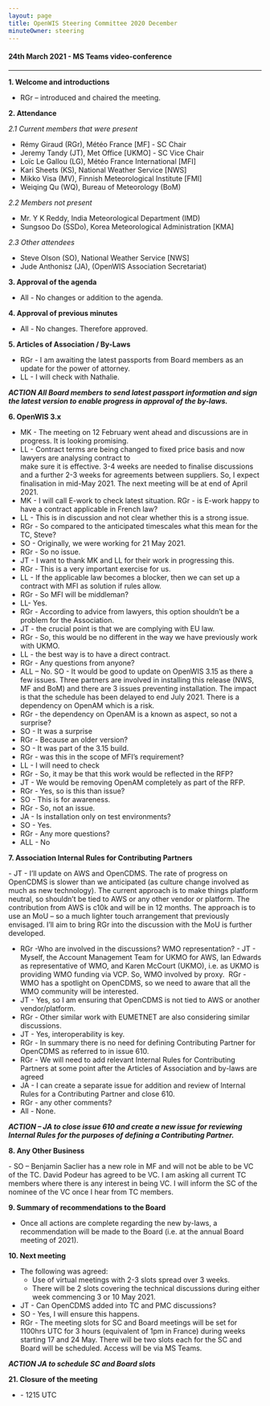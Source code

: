 ```yaml
---
layout: page
title: OpenWIS Steering Committee 2020 December
minuteOwner: steering
---
```


#### 24th March 2021 - MS Teams video-conference

---
**1. Welcome and introductions**

  - RGr – introduced and chaired the meeting.

**2. Attendance**

*2.1 Current members that were present*

  - Rémy Giraud (RGr), Météo France [MF] - SC Chair
  -	Jeremy Tandy (JT), Met Office [UKMO] - SC Vice Chair
  -	Loïc Le Gallou (LG), Météo France International [MFI]
  -	Kari Sheets (KS), National Weather Service [NWS]
  -	Mikko Visa (MV), Finnish Meteorological Institute [FMI]
  - Weiqing Qu (WQ), Bureau of Meteorology (BoM)

*2.2 Members not present*

  - Mr. Y K Reddy, India Meteorological Department (IMD)
  -	Sungsoo Do (SSDo), Korea Meteorological Administration [KMA]

*2.3 Other attendees*

  - Steve Olson (SO), National Weather Service [NWS]
  - Jude Anthonisz (JA), (OpenWIS Association Secretariat)

**3. Approval of the agenda**

  - All - No changes or addition to the agenda.

**4. Approval of previous minutes**

  -  All - No changes. Therefore approved.

**5. Articles of Association / By-Laws**

  - RGr - I am awaiting the latest passports from Board members as an update for the power of attorney.
  - LL - I will check with Nathalie.

***ACTION  All Board members to send latest passport information and sign the latest version to enable progress in approval of the by-laws.***

**6. OpenWIS 3.x**

  - MK - The meeting on 12 February went ahead and discussions are in progress.  It is looking promising.
  - LL - Contract terms are being changed to fixed price basis and now lawyers are analysing contract to   
    make  sure it is effective.  3-4 weeks are needed to finalise discussions and a further 2-3 weeks for agreements between suppliers.  So, I expect finalisation in mid-May 2021.  The next meeting will be at end of April 2021.  
  - MK - I will call E-work to check latest situation. RGr - is E-work happy to have a contract applicable in
    French law?
  - LL - This is in discussion and not clear whether this is a strong issue.
  - RGr - So compared to the anticipated timescales what this mean for the TC, Steve?
  - SO - Originally, we were working for 21 May 2021.
  - RGr - So no issue.
  - JT - I want to thank MK and LL for their work in progressing this.
  - RGr  - This is a very important exercise for us.
  - LL - If the applicable law becomes a blocker, then we can set up a contract with MFI as solution if
    rules allow.
  - RGr - So MFI will be middleman?
  - LL-  Yes.
  - RGr - According to advice from lawyers, this option shouldn’t be a problem for the Association.
  - JT - the crucial point is that we are complying with EU law.
  - RGr - So, this would be no different in the way we have previously work with UKMO.
  - LL - the best way is to have a direct contract.
  - RGr - Any questions from anyone?
  - ALL – No. SO - It would be good to update on OpenWIS 3.15 as there a few issues.  Three partners are
    involved in installing this release (NWS, MF and BoM) and there are 3 issues preventing installation.  The impact is that the schedule has been delayed to end July 2021.  There is a dependency on OpenAM which is a risk.
  - RGr - the dependency on OpenAM is a known as aspect, so not a surprise?
  - SO - It was a surprise
  - RGr - Because an older version?
  - SO - It was part of the 3.15 build.
  - RGr - was this in the scope of MFI’s requirement?
  - LL - I will need to check
  - RGr - So, it may be that this work would be reflected in the RFP?
  - JT - We would be removing OpenAM completely as part of the RFP.
  - RGr - Yes, so is this than issue?
  - SO - This is for awareness.
  - RGr - So, not an issue.
  - JA - Is installation only on test environments?
  - SO - Yes.
  - RGr - Any more questions?
  - ALL - No

**7.	Association Internal Rules for Contributing Partners**

  - JT - I’ll update on AWS and OpenCDMS.  The rate of progress on OpenCDMS is slower than we anticipated 
    (as culture change involved as much as new technology).  The current approach is to make things platform neutral, so shouldn’t be tied to AWS or any other vendor or platform.  The contribution from AWS is c10k and will be in 12 months.  The approach is to use an MoU – so a much lighter touch arrangement that previously envisaged. I’ll aim to bring RGr into the discussion with the MoU is further developed. 
  - RGr -Who are involved in the discussions? WMO representation?
  - JT - Myself, the Account Management Team for UKMO for AWS, Ian Edwards as representative of WMO, and 
    Karen McCourt (UKMO), i.e. as UKMO is providing WMO funding via VCP.  So, WMO involved by proxy.  RGr - WMO has a spotlight on OpenCDMS, so we need to aware that all the WMO community will be interested.
  - JT - Yes,  so I am ensuring that OpenCDMS is not tied to AWS or another vendor/platform.
  - RGr - Other similar work with EUMETNET are also considering similar discussions.
  - JT - Yes, interoperability is key.
  - RGr - In summary there is no need for defining Contributing Partner for OpenCDMS as referred to in issue
    610.
  - RGr - We will need to add relevant Internal Rules for Contributing Partners at some point after the
    Articles of Association and by-laws are agreed
  - JA - I can create a separate issue for addition and review of Internal Rules for a Contributing Partner
    and close 610.
  - RGr - any other comments?
  - All - None. 

***ACTION – JA to close issue 610 and create a new issue for reviewing Internal Rules for the purposes of defining a Contributing Partner.***


**8.	Any Other Business**

 - SO – Benjamin Saclier has a new role in MF and will not be able to be VC of the TC.  David Podeur has 
   agreed to be VC.  I am asking all current TC members where there is any interest in being VC.  I will inform the SC of the nominee of the VC once I hear from TC members.

**9.	Summary of recommendations to the Board**

 - Once all actions are complete regarding the new by-laws, a recommendation will be made to the Board (i.e.
   at the annual Board meeting of 2021). 

**10.	Next meeting**

 - The following was agreed:
    - Use of virtual meetings with 2-3 slots spread over 3 weeks.
    - There will be 2 slots covering the technical discussions during either week commencing 3 or 10 May 2021.
 - JT - Can OpenCDMS added into TC and PMC discussions?
 - SO - Yes, I will ensure this happens.
 - RGr - The meeting slots for SC and Board meetings will be set for 1100hrs UTC for 3 hours (equivalent of
   1pm in France) during weeks starting 17 and 24 May.  There will be two slots each for the SC and Board will be scheduled.  Access will be via MS Teams.

***ACTION JA to schedule SC and Board slots***

**21.	Closure of the meeting**

 - - 1215 UTC  
